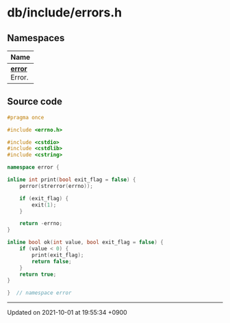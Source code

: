 

# db/include/errors.h



## Namespaces

| Name           |
| -------------- |
| **[error](/Namespaces/error)** <br>Error.  |




## Source code

```cpp
#pragma once

#include <errno.h>

#include <cstdio>
#include <cstdlib>
#include <cstring>

namespace error {

inline int print(bool exit_flag = false) {
    perror(strerror(errno));

    if (exit_flag) {
        exit(1);
    }

    return -errno;
}

inline bool ok(int value, bool exit_flag = false) {
    if (value < 0) {
        print(exit_flag);
        return false;
    }
    return true;
}

}  // namespace error
```


-------------------------------

Updated on 2021-10-01 at 19:55:34 +0900
